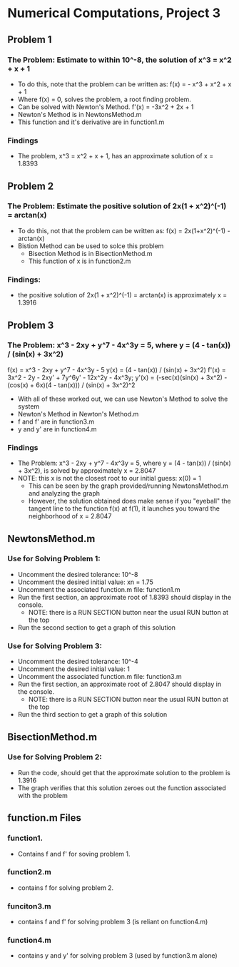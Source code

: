 # Numerical Computations, Project 3

## Problem 1

### The Problem: Estimate to within 10^-8, the solution of x^3 = x^2 + x + 1

- To do this, note that the problem can be written as:
f(x) = - x^3 + x^2 + x + 1
- Where f(x) = 0, solves the problem, a root finding problem.
- Can be solved with Newton's Method.
f'(x) = -3x^2 + 2x + 1
- Newton's Method is in NewtonsMethod.m
- This function and it's derivative are in function1.m

### Findings

- The problem, x^3 = x^2 + x + 1, has an approximate solution of 
x = 1.8393

## Problem 2

### The Problem: Estimate the positive solution of 2x(1 + x^2)^(-1) = arctan(x)

- To do this, not that the problem can be written as: 
f(x) = 2x(1+x^2)^(-1) - arctan(x)
- Bistion Method can be used to solce this problem
  - Bisection Method is in BisectionMethod.m  
  - This function of x is in function2.m

### Findings: 

- the positive solution of 2x(1 + x^2)^(-1) = arctan(x) is approximately
x = 1.3916

## Problem 3

### The Problem: x^3 - 2xy + y^7 - 4x^3y = 5, where y = (4 - tan(x)) / (sin(x) + 3x^2)

f(x) = x^3 - 2xy + y^7 - 4x^3y - 5
  y(x) = (4 - tan(x)) / (sin(x) + 3x^2)
f'(x) = 3x^2 - 2y - 2xy' + 7y^6y' - 12x^2y - 4x^3y;
  y'(x) = (-sec(x)(sin(x) + 3x^2) - (cos(x) + 6x)(4 - tan(x))) / (sin(x) + 3x^2)^2

- With all of these worked out, we can use Newton's Method to solve the system
- Newton's Method in Newton's Method.m
- f and f' are in function3.m
- y and y' are in function4.m

### Findings

- The Problem: x^3 - 2xy + y^7 - 4x^3y = 5, where y = (4 - tan(x)) /
  (sin(x) + 3x^2), is solved by approximately
x = 2.8047
- NOTE: this x is not the closest root to our initial guess: x(0) = 1
  - This can be seen by the graph provided/running NewtonsMethod.m and analyzing 
  the graph
  - However, the solution obtained does make sense if you "eyeball" the tangent 
  line to the function f(x) at f(1), it launches you toward the neighborhood of 
  x = 2.8047 

## NewtonsMethod.m

### Use for Solving Problem 1:

- Uncomment the desired tolerance: 10^-8
- Uncomment the desired initial value: xn = 1.75
- Uncomment the associated function.m file: function1.m
- Run the first section, an approximate root of 1.8393 should display in the 
  console.
  - NOTE: there is a RUN SECTION button near the usual RUN button at the top
- Run the second section to get a graph of this solution

### Use for Solving Problem 3: 

- Uncomment the desired tolerance: 10^-4
- Uncomment the desired initial value: 1
- Uncomment the associated function.m file: function3.m
- Run the first section, an approximate root of 2.8047 should display in the 
  console.
  - NOTE: there is a RUN SECTION button near the usual RUN button at the top
- Run the third section to get a graph of this solution

## BisectionMethod.m

### Use for Solving Problem 2: 

- Run the code, should get that the approximate solution to the problem is 
1.3916
- The graph verifies that this solution zeroes out the function associated with
  the problem

## function.m Files

### function1.

- Contains f and f' for soving problem 1.

### function2.m

- contains f for solving problem 2.

### funciton3.m

- contains f and f' for solving problem 3 (is reliant on function4.m)

### function4.m

- contains y and y' for solving problem 3 (used by function3.m alone)